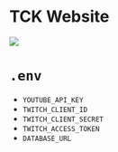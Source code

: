 # TCK Website

![](https://wakatime.com/badge/user/6b7d9181-edde-4a25-857c-e7101bfee7ea/project/37e24fb3-b1db-4114-a105-eb5412ae4287.svg?style=for-the-badge)

# `.env`
- `YOUTUBE_API_KEY`
- `TWITCH_CLIENT_ID`
- `TWITCH_CLIENT_SECRET`
- `TWITCH_ACCESS_TOKEN`
- `DATABASE_URL`
